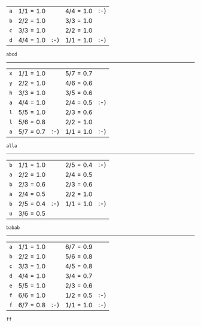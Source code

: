 |       |           |       |           |       |
| :---: | :-------: | :---: | :-------: | :---: |
|  `a`  | $1/1=1.0$ |       | $4/4=1.0$ |  :-)  |
|  `b`  | $2/2=1.0$ |       | $3/3=1.0$ |       |
|  `c`  | $3/3=1.0$ |       | $2/2=1.0$ |       |
|  `d`  | $4/4=1.0$ |  :-)  | $1/1=1.0$ |  :-)  |

`abcd`

-----

|       |           |       |           |       |
| :---: | :-------: | :---: | :-------: | :---: |
|  `x`  | $1/1=1.0$ |       | $5/7=0.7$ |       |
|  `y`  | $2/2=1.0$ |       | $4/6=0.6$ |       |
|  `h`  | $3/3=1.0$ |       | $3/5=0.6$ |       |
|  `a`  | $4/4=1.0$ |       | $2/4=0.5$ |  :-)  |
|  `l`  | $5/5=1.0$ |       | $2/3=0.6$ |       |
|  `l`  | $5/6=0.8$ |       | $2/2=1.0$ |       |
|  `a`  | $5/7=0.7$ |  :-)  | $1/1=1.0$ |  :-)  |

`alla`

-----

|       |           |       |           |       |
| :---: | :-------: | :---: | :-------: | :---: |
|  `b`  | $1/1=1.0$ |       | $2/5=0.4$ |  :-)  |
|  `a`  | $2/2=1.0$ |       | $2/4=0.5$ |       |
|  `b`  | $2/3=0.6$ |       | $2/3=0.6$ |       |
|  `a`  | $2/4=0.5$ |       | $2/2=1.0$ |       |
|  `b`  | $2/5=0.4$ |  :-)  | $1/1=1.0$ |  :-)  |
|  `u`  | $3/6=0.5$ |       |           |       |


`babab`

-----

|       |           |       |           |       |
| :---: | :-------: | :---: | :-------: | :---: |
|  `a`  | $1/1=1.0$ |       | $6/7=0.9$ |       |
|  `b`  | $2/2=1.0$ |       | $5/6=0.8$ |       |
|  `c`  | $3/3=1.0$ |       | $4/5=0.8$ |       |
|  `d`  | $4/4=1.0$ |       | $3/4=0.7$ |       |
|  `e`  | $5/5=1.0$ |       | $2/3=0.6$ |       |
|  `f`  | $6/6=1.0$ |       | $1/2=0.5$ |  :-)  |
|  `f`  | $6/7=0.8$ |  :-)  | $1/1=1.0$ |  :-)  |

`ff` 
